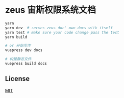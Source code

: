 # zeus 宙斯权限系统文档

``` bash
yarn
yarn dev  # serves zeus doc' own docs with itself
yarn test # make sure your code change pass the test
yarn build

# or 开始写作
vuepress dev docs

# 构建静态文件
vuepress build docs
```
## License

[MIT](https://github.com/bullteam/zeus-admin/blob/master/LICENSE)

